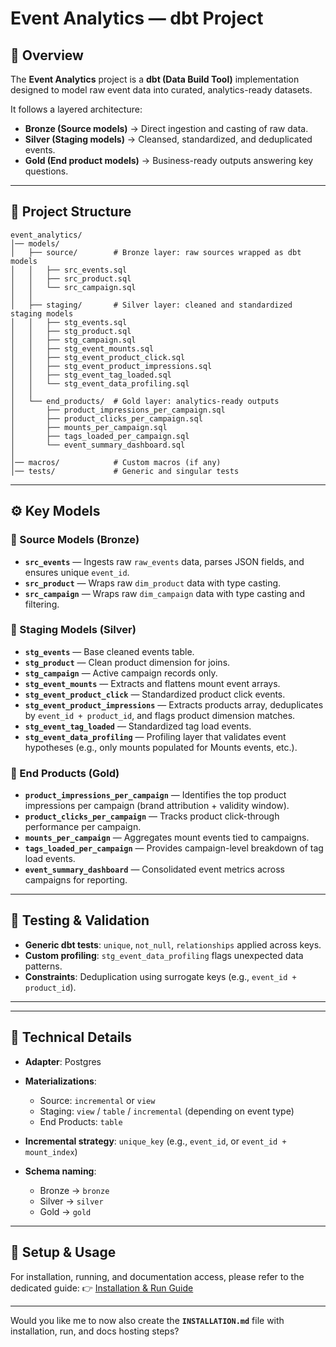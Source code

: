 # Event Analytics — dbt Project

## 📌 Overview

The **Event Analytics** project is a **dbt (Data Build Tool)** implementation designed to model raw event data into curated, analytics-ready datasets.

It follows a layered architecture:

* **Bronze (Source models)** → Direct ingestion and casting of raw data.
* **Silver (Staging models)** → Cleansed, standardized, and deduplicated events.
* **Gold (End product models)** → Business-ready outputs answering key questions.

---

## 📂 Project Structure

```
event_analytics/
│── models/
│   ├── source/        # Bronze layer: raw sources wrapped as dbt models
│   │   ├── src_events.sql
│   │   ├── src_product.sql
│   │   └── src_campaign.sql
│   │
│   ├── staging/       # Silver layer: cleaned and standardized staging models
│   │   ├── stg_events.sql
│   │   ├── stg_product.sql
│   │   ├── stg_campaign.sql
│   │   ├── stg_event_mounts.sql
│   │   ├── stg_event_product_click.sql
│   │   ├── stg_event_product_impressions.sql
│   │   ├── stg_event_tag_loaded.sql
│   │   └── stg_event_data_profiling.sql
│   │
│   └── end_products/  # Gold layer: analytics-ready outputs
│       ├── product_impressions_per_campaign.sql
│       ├── product_clicks_per_campaign.sql
│       ├── mounts_per_campaign.sql
│       ├── tags_loaded_per_campaign.sql
│       └── event_summary_dashboard.sql
│
│── macros/            # Custom macros (if any)
│── tests/             # Generic and singular tests
```

---

## ⚙️ Key Models

### 🔹 Source Models (Bronze)

* **`src_events`** — Ingests raw `raw_events` data, parses JSON fields, and ensures unique `event_id`.
* **`src_product`** — Wraps raw `dim_product` data with type casting.
* **`src_campaign`** — Wraps raw `dim_campaign` data with type casting and filtering.

### 🔹 Staging Models (Silver)

* **`stg_events`** — Base cleaned events table.
* **`stg_product`** — Clean product dimension for joins.
* **`stg_campaign`** — Active campaign records only.
* **`stg_event_mounts`** — Extracts and flattens mount event arrays.
* **`stg_event_product_click`** — Standardized product click events.
* **`stg_event_product_impressions`** — Extracts products array, deduplicates by `event_id + product_id`, and flags product dimension matches.
* **`stg_event_tag_loaded`** — Standardized tag load events.
* **`stg_event_data_profiling`** — Profiling layer that validates event hypotheses (e.g., only mounts populated for Mounts events, etc.).

### 🔹 End Products (Gold)

* **`product_impressions_per_campaign`** — Identifies the top product impressions per campaign (brand attribution + validity window).
* **`product_clicks_per_campaign`** — Tracks product click-through performance per campaign.
* **`mounts_per_campaign`** — Aggregates mount events tied to campaigns.
* **`tags_loaded_per_campaign`** — Provides campaign-level breakdown of tag load events.
* **`event_summary_dashboard`** — Consolidated event metrics across campaigns for reporting.

---

## 🧪 Testing & Validation

* **Generic dbt tests**: `unique`, `not_null`, `relationships` applied across keys.
* **Custom profiling**: `stg_event_data_profiling` flags unexpected data patterns.
* **Constraints**: Deduplication using surrogate keys (e.g., `event_id + product_id`).

---


---

## 🔧 Technical Details

* **Adapter**: Postgres 
* **Materializations**:

  * Source: `incremental` or `view`
  * Staging: `view` / `table` / `incremental` (depending on event type)
  * End Products: `table`
* **Incremental strategy**: `unique_key` (e.g., `event_id`, or `event_id + mount_index`)
* **Schema naming**:

  * Bronze → `bronze`
  * Silver → `silver`
  * Gold → `gold`

---

## 📖 Setup & Usage

For installation, running, and documentation access, please refer to the dedicated guide:
👉 [Installation & Run Guide](INSTALLATION.md)

---

Would you like me to now also create the **`INSTALLATION.md`** file with installation, run, and docs hosting steps?
